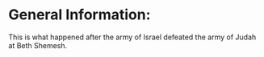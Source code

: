 # General Information:

This is what happened after the army of Israel defeated the army of Judah at Beth Shemesh.